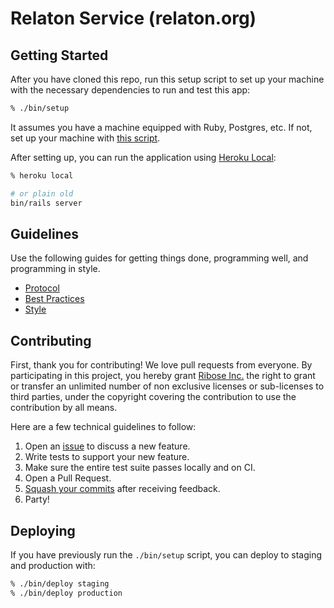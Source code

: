 # Relaton Service (relaton.org)

## Getting Started

After you have cloned this repo, run this setup script to set up your machine
with the necessary dependencies to run and test this app:

```sh
% ./bin/setup
```

It assumes you have a machine equipped with Ruby, Postgres, etc. If not, set up
your machine with [this script].

After setting up, you can run the application using [Heroku Local]:

```sh
% heroku local

# or plain old
bin/rails server
```

## Guidelines

Use the following guides for getting things done, programming well, and
programming in style.

* [Protocol](http://github.com/thoughtbot/guides/blob/master/protocol)
* [Best Practices](http://github.com/thoughtbot/guides/blob/master/best-practices)
* [Style](http://github.com/thoughtbot/guides/blob/master/style)

## Contributing

First, thank you for contributing! We love pull requests from everyone. By
participating in this project, you hereby grant [Ribose Inc.][riboseinc] the
right to grant or transfer an unlimited number of non exclusive licenses or
sub-licenses to third parties, under the copyright covering the contribution
to use the contribution by all means.

Here are a few technical guidelines to follow:

1. Open an [issue][issues] to discuss a new feature.
1. Write tests to support your new feature.
1. Make sure the entire test suite passes locally and on CI.
1. Open a Pull Request.
1. [Squash your commits][squash] after receiving feedback.
1. Party!

## Deploying

If you have previously run the `./bin/setup` script,
you can deploy to staging and production with:

```sh
% ./bin/deploy staging
% ./bin/deploy production
```

[riboseinc]: https://www.ribose.com
[this script]: https://github.com/thoughtbot/laptop
[issues]: https://github.com/metanorma/relaton.org/issues
[Heroku Local]: https://devcenter.heroku.com/articles/heroku-local
[squash]: https://github.com/thoughtbot/guides/tree/master/protocol/git#write-a-feature
